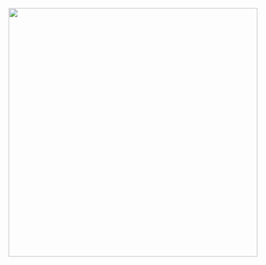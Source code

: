 <p align="center">
  <img src="https://github.com/GDSC-PKNU-Official/.github/assets/98441203/52215b17-96f0-457b-a765-f3dbf22062dc" width="500" height="500">
</p>
